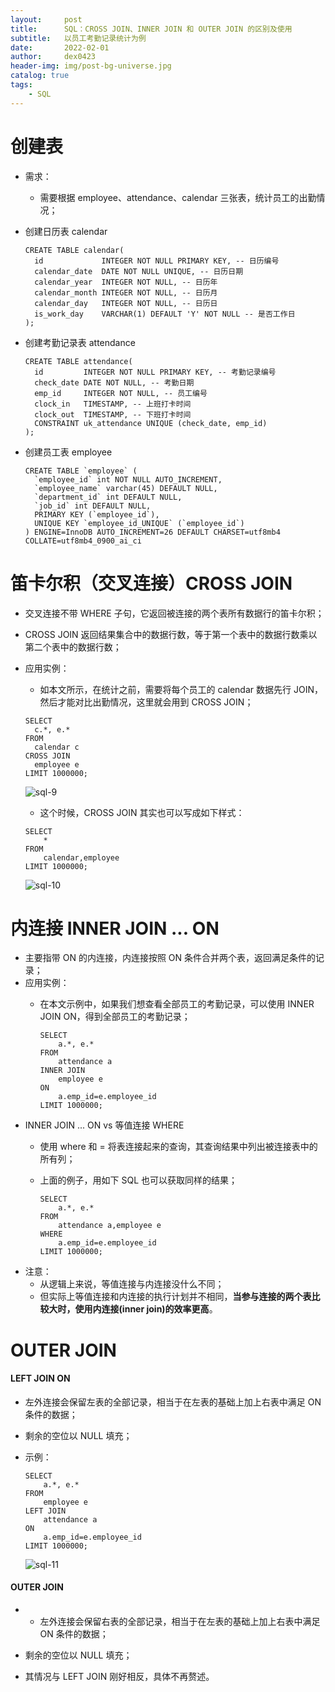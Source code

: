 ```yaml
---
layout:     post
title:      SQL：CROSS JOIN、INNER JOIN 和 OUTER JOIN 的区别及使用
subtitle:   以员工考勤记录统计为例
date:       2022-02-01
author:     dex0423
header-img: img/post-bg-universe.jpg
catalog: true
tags:
    - SQL
---
```


# 创建表
- 需求：
  - 需要根据 employee、attendance、calendar 三张表，统计员工的出勤情况；
- 创建日历表 calendar

  ```aidl
  CREATE TABLE calendar(
    id             INTEGER NOT NULL PRIMARY KEY, -- 日历编号
    calendar_date  DATE NOT NULL UNIQUE, -- 日历日期
    calendar_year  INTEGER NOT NULL, -- 日历年
    calendar_month INTEGER NOT NULL, -- 日历月
    calendar_day   INTEGER NOT NULL, -- 日历日
    is_work_day    VARCHAR(1) DEFAULT 'Y' NOT NULL -- 是否工作日
  );
  ```
- 创建考勤记录表 attendance
  ```
  CREATE TABLE attendance(
    id         INTEGER NOT NULL PRIMARY KEY, -- 考勤记录编号
    check_date DATE NOT NULL, -- 考勤日期
    emp_id     INTEGER NOT NULL, -- 员工编号
    clock_in   TIMESTAMP, -- 上班打卡时间
    clock_out  TIMESTAMP, -- 下班打卡时间
    CONSTRAINT uk_attendance UNIQUE (check_date, emp_id)
  );
  ```
- 创建员工表 employee
  ```
  CREATE TABLE `employee` (
    `employee_id` int NOT NULL AUTO_INCREMENT,
    `employee_name` varchar(45) DEFAULT NULL,
    `department_id` int DEFAULT NULL,
    `job_id` int DEFAULT NULL,
    PRIMARY KEY (`employee_id`),
    UNIQUE KEY `employee_id_UNIQUE` (`employee_id`)
  ) ENGINE=InnoDB AUTO_INCREMENT=26 DEFAULT CHARSET=utf8mb4 COLLATE=utf8mb4_0900_ai_ci
  ```


# 笛卡尔积（交叉连接）CROSS JOIN 

- 交叉连接不带 WHERE 子句，它返回被连接的两个表所有数据行的笛卡尔积；
- CROSS JOIN 返回结果集合中的数据行数，等于第一个表中的数据行数乘以第二个表中的数据行数；

- 应用实例：
  - 如本文所示，在统计之前，需要将每个员工的 calendar 数据先行 JOIN，然后才能对比出勤情况，这里就会用到 CROSS JOIN；
  ```aidl
  SELECT
    c.*, e.*
  FROM
    calendar c
  CROSS JOIN
    employee e
  LIMIT 1000000;
  ```
  ![sql-9]({{site.baseurl}}/img-post/sql-9.png)

  - 这个时候，CROSS JOIN 其实也可以写成如下样式：
  ```aidl
  SELECT 
      *
  FROM
      calendar,employee
  LIMIT 1000000;
  ```
  ![sql-10]({{site.baseurl}}/img-post/sql-10.png)

# 内连接 INNER JOIN ... ON

- 主要指带 ON 的内连接，内连接按照 ON 条件合并两个表，返回满足条件的记录；
- 应用实例：
  - 在本文示例中，如果我们想查看全部员工的考勤记录，可以使用 INNER JOIN ON，得到全部员工的考勤记录；

    ```aidl
    SELECT
        a.*, e.*
    FROM
        attendance a
    INNER JOIN
        employee e
    ON
        a.emp_id=e.employee_id
    LIMIT 1000000;
    ```
- INNER JOIN ... ON vs 等值连接 WHERE
  - 使用 where 和 = 将表连接起来的查询，其查询结果中列出被连接表中的所有列；
  - 上面的例子，用如下 SQL 也可以获取同样的结果；

    ```aidl
    SELECT
        a.*, e.*
    FROM
        attendance a,employee e
    WHERE
        a.emp_id=e.employee_id
    LIMIT 1000000;
    ```
- 注意：
  - 从逻辑上来说，等值连接与内连接没什么不同；
  - 但实际上等值连接和内连接的执行计划并不相同，**当参与连接的两个表比较大时，使用内连接(inner join)的效率更高**。


# OUTER JOIN

#### LEFT JOIN ON

- 左外连接会保留左表的全部记录，相当于在左表的基础上加上右表中满足 ON 条件的数据；
- 剩余的空位以 NULL 填充；

- 示例：

  ```aidl
  SELECT
      a.*, e.*
  FROM
      employee e
  LEFT JOIN
      attendance a
  ON
      a.emp_id=e.employee_id
  LIMIT 1000000;
  ```
  ![sql-11]({{site.baseurl}}/img-post/sql-11.png)

#### OUTER JOIN

- - 左外连接会保留右表的全部记录，相当于在左表的基础上加上右表中满足 ON 条件的数据；
- 剩余的空位以 NULL 填充；

- 其情况与 LEFT JOIN 刚好相反，具体不再赘述。

